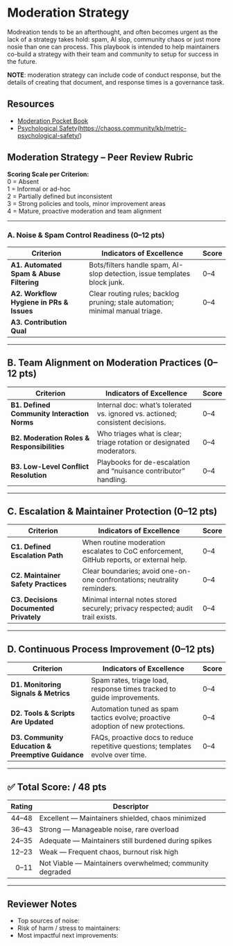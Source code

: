 
# Moderation Strategy

Modreation tends to be an afterthought, and often becomes urgent as the lack of a strategy takes hold: spam, AI slop, community chaos or just more nosie than one can process.   This playbook is intended to help maintainers co-build a strategy with their team and community to setup for success in the future.  

**NOTE**: moderation strategy can include code of conduct response, but the details of creating that document, and response times is a governance task.


## Resources

- [Moderation Pocket Book](https://github.com/microsoft/OSPO/blob/main/learning_resources/moderating-oss/moderating-oss-repos.md)
- [Psychological Safety](CHAOSS)(https://chaoss.community/kb/metric-psychological-safety/)

## Moderation Strategy – Peer Review Rubric

**Scoring Scale per Criterion:**  
0 = Absent  
1 = Informal or ad-hoc  
2 = Partially defined but inconsistent  
3 = Strong policies and tools, minor improvement areas  
4 = Mature, proactive moderation and team alignment

---

### A. Noise & Spam Control Readiness (0–12 pts)

| Criterion | Indicators of Excellence | Score |
|---------|--------------------------|------|
| **A1. Automated Spam & Abuse Filtering** | Bots/filters handle spam, AI-slop detection, issue templates block junk. | 0–4 |
| **A2. Workflow Hygiene in PRs & Issues** | Clear routing rules; backlog pruning; stale automation; minimal manual triage. | 0–4 |
| **A3. Contribution Qual**
---

## B. Team Alignment on Moderation Practices (0–12 pts)

| Criterion | Indicators of Excellence | Score |
|---------|--------------------------|------|
| **B1. Defined Community Interaction Norms** | Internal doc: what’s tolerated vs. ignored vs. actioned; consistent decisions. | 0–4 |
| **B2. Moderation Roles & Responsibilities** | Who triages what is clear; triage rotation or designated moderators. | 0–4 |
| **B3. Low-Level Conflict Resolution** | Playbooks for de-escalation and “nuisance contributor” handling. | 0–4 |

---

## C. Escalation & Maintainer Protection (0–12 pts)

| Criterion | Indicators of Excellence | Score |
|---------|--------------------------|------|
| **C1. Defined Escalation Path** | When routine moderation escalates to CoC enforcement, GitHub reports, or external help. | 0–4 |
| **C2. Maintainer Safety Practices** | Clear boundaries; avoid one-on-one confrontations; neutrality reminders. | 0–4 |
| **C3. Decisions Documented Privately** | Minimal internal notes stored securely; privacy respected; audit trail exists. | 0–4 |

---

## D. Continuous Process Improvement (0–12 pts)

| Criterion | Indicators of Excellence | Score |
|---------|--------------------------|------|
| **D1. Monitoring Signals & Metrics** | Spam rates, triage load, response times tracked to guide improvements. | 0–4 |
| **D2. Tools & Scripts Are Updated** | Automation tuned as spam tactics evolve; proactive adoption of new protections. | 0–4 |
| **D3. Community Education & Preemptive Guidance** | FAQs, proactive docs to reduce repetitive questions; templates evolve over time. | 0–4 |

---

## ✅ Total Score: **/ 48 pts**

| Rating | Descriptor |
|------:|------------|
| 44–48 | Excellent — Maintainers shielded, chaos minimized |
| 36–43 | Strong — Manageable noise, rare overload |
| 24–35 | Adequate — Maintainers still burdened during spikes |
| 12–23 | Weak — Frequent chaos, burnout risk high |
| 0–11 | Not Viable — Maintainers overwhelmed; community degraded

---

## Reviewer Notes

- Top sources of noise:  
- Risk of harm / stress to maintainers:  
- Most impactful next improvements:  

